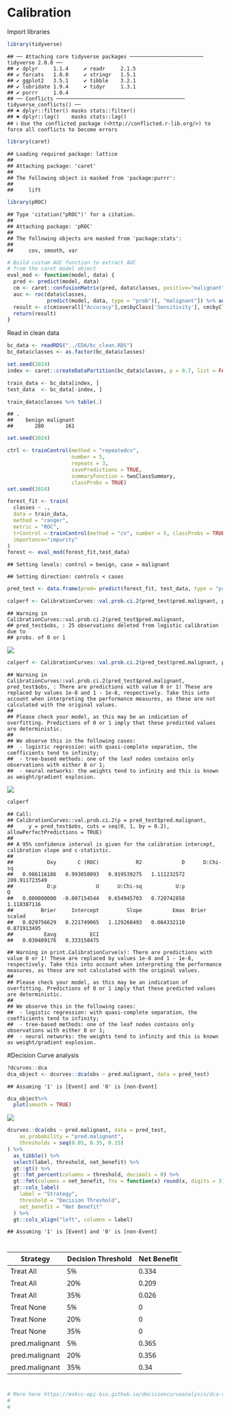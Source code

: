 Calibration
================

Import libraries

``` r
library(tidyverse)
```

    ## ── Attaching core tidyverse packages ──────────────────────── tidyverse 2.0.0 ──
    ## ✔ dplyr     1.1.4     ✔ readr     2.1.5
    ## ✔ forcats   1.0.0     ✔ stringr   1.5.1
    ## ✔ ggplot2   3.5.1     ✔ tibble    3.2.1
    ## ✔ lubridate 1.9.4     ✔ tidyr     1.3.1
    ## ✔ purrr     1.0.4     
    ## ── Conflicts ────────────────────────────────────────── tidyverse_conflicts() ──
    ## ✖ dplyr::filter() masks stats::filter()
    ## ✖ dplyr::lag()    masks stats::lag()
    ## ℹ Use the conflicted package (<http://conflicted.r-lib.org/>) to force all conflicts to become errors

``` r
library(caret)
```

    ## Loading required package: lattice
    ## 
    ## Attaching package: 'caret'
    ## 
    ## The following object is masked from 'package:purrr':
    ## 
    ##     lift

``` r
library(pROC)
```

    ## Type 'citation("pROC")' for a citation.
    ## 
    ## Attaching package: 'pROC'
    ## 
    ## The following objects are masked from 'package:stats':
    ## 
    ##     cov, smooth, var

``` r
# Build custom AUC function to extract AUC
# from the caret model object
eval_mod <- function(model, data) {
  pred <- predict(model, data)
  cm <- caret::confusionMatrix(pred, data$classes, positive="malignant")
  auc <- roc(data$classes,
             predict(model, data, type = "prob")[, "malignant"]) %>% auc()
  result <- c(cm$overall["Accuracy"],cm$byClass['Sensitivity'], cm$byClass['Specificity'], cm$byClass['F1'],AUC=auc)
  return(result)
}
```

Read in clean data

``` r
bc_data <- readRDS("../EDA/bc_clean.RDS")
bc_data$classes <- as.factor(bc_data$classes)

set.seed(2024)
index <- caret::createDataPartition(bc_data$classes, p = 0.7, list = FALSE)

train_data <- bc_data[index, ]
test_data  <- bc_data[-index, ]

train_data$classes %>% table(.)
```

    ## .
    ##    benign malignant 
    ##       280       161

``` r
set.seed(2024)
```

``` r
ctrl <- trainControl(method = "repeatedcv", 
                     number = 5, 
                     repeats = 3,  
                     savePredictions = TRUE,
                     summaryFunction = twoClassSummary,
                     classProbs = TRUE)
set.seed(2024)

forest_fit <- train(
  classes ~ .,
  data = train_data,                         
  method = "ranger",
  metric = "ROC",
  trControl = trainControl(method = "cv", number = 5, classProbs = TRUE, summaryFunction = twoClassSummary),
  importance="impurity"
)
forest <- eval_mod(forest_fit,test_data)
```

    ## Setting levels: control = benign, case = malignant

    ## Setting direction: controls < cases

``` r
pred_test <- data.frame(pred= predict(forest_fit, test_data, type = "prob"), obs = ifelse(test_data$classes=="malignant",1,0)) 

calperf <- CalibrationCurves::val.prob.ci.2(pred_test$pred.malignant, pred_test$obs, logistic.cal = TRUE,  col.log = "orange")
```

    ## Warning in CalibrationCurves::val.prob.ci.2(pred_test$pred.malignant,
    ## pred_test$obs, : 25 observations deleted from logistic calibration due to
    ## probs. of 0 or 1

![](calibration_files/figure-gfm/unnamed-chunk-4-1.png)<!-- -->

``` r
calperf <- CalibrationCurves::val.prob.ci.2(pred_test$pred.malignant, pred_test$obs,allowPerfectPredictions=TRUE, cuts = seq(0,1,by=.2))
```

    ## Warning in CalibrationCurves::val.prob.ci.2(pred_test$pred.malignant, pred_test$obs, : There are predictions with value 0 or 1! These are replaced by values 1e-8 and 1 - 1e-8, respectively. Take this into account when interpreting the performance measures, as these are not calculated with the original values.
    ## 
    ## Please check your model, as this may be an indication of overfitting. Predictions of 0 or 1 imply that these predicted values are deterministic.
    ## 
    ## We observe this in the following cases:
    ##  - logistic regression: with quasi-complete separation, the coefficients tend to infinity;
    ##  - tree-based methods: one of the leaf nodes contains only observations with either 0 or 1;
    ##  - neural networks: the weights tend to infinity and this is known as weight/gradient explosion.

![](calibration_files/figure-gfm/unnamed-chunk-4-2.png)<!-- -->

``` r
calperf
```

    ## Call:
    ## CalibrationCurves::val.prob.ci.2(p = pred_test$pred.malignant, 
    ##     y = pred_test$obs, cuts = seq(0, 1, by = 0.2), allowPerfectPredictions = TRUE)
    ## 
    ## A 95% confidence interval is given for the calibration intercept, calibration slope and c-statistic. 
    ## 
    ##           Dxy       C (ROC)            R2             D      D:Chi-sq 
    ##   0.986116186   0.993058093   0.919539275   1.111232572 209.911723549 
    ##           D:p             U      U:Chi-sq           U:p             Q 
    ##   0.000000000  -0.007154544   0.654945703   0.720742858   1.118387116 
    ##         Brier     Intercept         Slope          Emax  Brier scaled 
    ##   0.029756629   0.221749065   1.129260493   0.064332110   0.871913495 
    ##          Eavg           ECI 
    ##   0.030489176   0.333158475

    ## Warning in print.CalibrationCurve(x): There are predictions with value 0 or 1! These are replaced by values 1e-8 and 1 - 1e-8, respectively. Take this into account when interpreting the performance measures, as these are not calculated with the original values.
    ## 
    ## Please check your model, as this may be an indication of overfitting. Predictions of 0 or 1 imply that these predicted values are deterministic.
    ## 
    ## We observe this in the following cases:
    ##  - logistic regression: with quasi-complete separation, the coefficients tend to infinity;
    ##  - tree-based methods: one of the leaf nodes contains only observations with either 0 or 1;
    ##  - neural networks: the weights tend to infinity and this is known as weight/gradient explosion.

\#Decision Curve analysis

``` r
?dcurves::dca
dca_object <- dcurves::dca(obs ~ pred.malignant, data = pred_test)
```

    ## Assuming '1' is [Event] and '0' is [non-Event]

``` r
dca_object%>%
  plot(smooth = TRUE)
```

![](calibration_files/figure-gfm/unnamed-chunk-5-1.png)<!-- -->

``` r
dcurves::dca(obs ~ pred.malignant, data = pred_test,
    as_probability = "pred.malignant",
    thresholds = seq(0.05, 0.35, 0.15)
) %>%
  as_tibble() %>%
  select(label, threshold, net_benefit) %>%
  gt::gt() %>%
  gt::fmt_percent(columns = threshold, decimals = 0) %>%
  gt::fmt(columns = net_benefit, fns = function(x) round(x, digits = 3)) %>%
  gt::cols_label(
    label = "Strategy",
    threshold = "Decision Threshold",
    net_benefit = "Net Benefit"
  ) %>%
  gt::cols_align("left", columns = label)
```

    ## Assuming '1' is [Event] and '0' is [non-Event]

<div id="ynlvayvfia" style="padding-left:0px;padding-right:0px;padding-top:10px;padding-bottom:10px;overflow-x:auto;overflow-y:auto;width:auto;height:auto;">
<style>#ynlvayvfia table {
  font-family: system-ui, 'Segoe UI', Roboto, Helvetica, Arial, sans-serif, 'Apple Color Emoji', 'Segoe UI Emoji', 'Segoe UI Symbol', 'Noto Color Emoji';
  -webkit-font-smoothing: antialiased;
  -moz-osx-font-smoothing: grayscale;
}
&#10;#ynlvayvfia thead, #ynlvayvfia tbody, #ynlvayvfia tfoot, #ynlvayvfia tr, #ynlvayvfia td, #ynlvayvfia th {
  border-style: none;
}
&#10;#ynlvayvfia p {
  margin: 0;
  padding: 0;
}
&#10;#ynlvayvfia .gt_table {
  display: table;
  border-collapse: collapse;
  line-height: normal;
  margin-left: auto;
  margin-right: auto;
  color: #333333;
  font-size: 16px;
  font-weight: normal;
  font-style: normal;
  background-color: #FFFFFF;
  width: auto;
  border-top-style: solid;
  border-top-width: 2px;
  border-top-color: #A8A8A8;
  border-right-style: none;
  border-right-width: 2px;
  border-right-color: #D3D3D3;
  border-bottom-style: solid;
  border-bottom-width: 2px;
  border-bottom-color: #A8A8A8;
  border-left-style: none;
  border-left-width: 2px;
  border-left-color: #D3D3D3;
}
&#10;#ynlvayvfia .gt_caption {
  padding-top: 4px;
  padding-bottom: 4px;
}
&#10;#ynlvayvfia .gt_title {
  color: #333333;
  font-size: 125%;
  font-weight: initial;
  padding-top: 4px;
  padding-bottom: 4px;
  padding-left: 5px;
  padding-right: 5px;
  border-bottom-color: #FFFFFF;
  border-bottom-width: 0;
}
&#10;#ynlvayvfia .gt_subtitle {
  color: #333333;
  font-size: 85%;
  font-weight: initial;
  padding-top: 3px;
  padding-bottom: 5px;
  padding-left: 5px;
  padding-right: 5px;
  border-top-color: #FFFFFF;
  border-top-width: 0;
}
&#10;#ynlvayvfia .gt_heading {
  background-color: #FFFFFF;
  text-align: center;
  border-bottom-color: #FFFFFF;
  border-left-style: none;
  border-left-width: 1px;
  border-left-color: #D3D3D3;
  border-right-style: none;
  border-right-width: 1px;
  border-right-color: #D3D3D3;
}
&#10;#ynlvayvfia .gt_bottom_border {
  border-bottom-style: solid;
  border-bottom-width: 2px;
  border-bottom-color: #D3D3D3;
}
&#10;#ynlvayvfia .gt_col_headings {
  border-top-style: solid;
  border-top-width: 2px;
  border-top-color: #D3D3D3;
  border-bottom-style: solid;
  border-bottom-width: 2px;
  border-bottom-color: #D3D3D3;
  border-left-style: none;
  border-left-width: 1px;
  border-left-color: #D3D3D3;
  border-right-style: none;
  border-right-width: 1px;
  border-right-color: #D3D3D3;
}
&#10;#ynlvayvfia .gt_col_heading {
  color: #333333;
  background-color: #FFFFFF;
  font-size: 100%;
  font-weight: normal;
  text-transform: inherit;
  border-left-style: none;
  border-left-width: 1px;
  border-left-color: #D3D3D3;
  border-right-style: none;
  border-right-width: 1px;
  border-right-color: #D3D3D3;
  vertical-align: bottom;
  padding-top: 5px;
  padding-bottom: 6px;
  padding-left: 5px;
  padding-right: 5px;
  overflow-x: hidden;
}
&#10;#ynlvayvfia .gt_column_spanner_outer {
  color: #333333;
  background-color: #FFFFFF;
  font-size: 100%;
  font-weight: normal;
  text-transform: inherit;
  padding-top: 0;
  padding-bottom: 0;
  padding-left: 4px;
  padding-right: 4px;
}
&#10;#ynlvayvfia .gt_column_spanner_outer:first-child {
  padding-left: 0;
}
&#10;#ynlvayvfia .gt_column_spanner_outer:last-child {
  padding-right: 0;
}
&#10;#ynlvayvfia .gt_column_spanner {
  border-bottom-style: solid;
  border-bottom-width: 2px;
  border-bottom-color: #D3D3D3;
  vertical-align: bottom;
  padding-top: 5px;
  padding-bottom: 5px;
  overflow-x: hidden;
  display: inline-block;
  width: 100%;
}
&#10;#ynlvayvfia .gt_spanner_row {
  border-bottom-style: hidden;
}
&#10;#ynlvayvfia .gt_group_heading {
  padding-top: 8px;
  padding-bottom: 8px;
  padding-left: 5px;
  padding-right: 5px;
  color: #333333;
  background-color: #FFFFFF;
  font-size: 100%;
  font-weight: initial;
  text-transform: inherit;
  border-top-style: solid;
  border-top-width: 2px;
  border-top-color: #D3D3D3;
  border-bottom-style: solid;
  border-bottom-width: 2px;
  border-bottom-color: #D3D3D3;
  border-left-style: none;
  border-left-width: 1px;
  border-left-color: #D3D3D3;
  border-right-style: none;
  border-right-width: 1px;
  border-right-color: #D3D3D3;
  vertical-align: middle;
  text-align: left;
}
&#10;#ynlvayvfia .gt_empty_group_heading {
  padding: 0.5px;
  color: #333333;
  background-color: #FFFFFF;
  font-size: 100%;
  font-weight: initial;
  border-top-style: solid;
  border-top-width: 2px;
  border-top-color: #D3D3D3;
  border-bottom-style: solid;
  border-bottom-width: 2px;
  border-bottom-color: #D3D3D3;
  vertical-align: middle;
}
&#10;#ynlvayvfia .gt_from_md > :first-child {
  margin-top: 0;
}
&#10;#ynlvayvfia .gt_from_md > :last-child {
  margin-bottom: 0;
}
&#10;#ynlvayvfia .gt_row {
  padding-top: 8px;
  padding-bottom: 8px;
  padding-left: 5px;
  padding-right: 5px;
  margin: 10px;
  border-top-style: solid;
  border-top-width: 1px;
  border-top-color: #D3D3D3;
  border-left-style: none;
  border-left-width: 1px;
  border-left-color: #D3D3D3;
  border-right-style: none;
  border-right-width: 1px;
  border-right-color: #D3D3D3;
  vertical-align: middle;
  overflow-x: hidden;
}
&#10;#ynlvayvfia .gt_stub {
  color: #333333;
  background-color: #FFFFFF;
  font-size: 100%;
  font-weight: initial;
  text-transform: inherit;
  border-right-style: solid;
  border-right-width: 2px;
  border-right-color: #D3D3D3;
  padding-left: 5px;
  padding-right: 5px;
}
&#10;#ynlvayvfia .gt_stub_row_group {
  color: #333333;
  background-color: #FFFFFF;
  font-size: 100%;
  font-weight: initial;
  text-transform: inherit;
  border-right-style: solid;
  border-right-width: 2px;
  border-right-color: #D3D3D3;
  padding-left: 5px;
  padding-right: 5px;
  vertical-align: top;
}
&#10;#ynlvayvfia .gt_row_group_first td {
  border-top-width: 2px;
}
&#10;#ynlvayvfia .gt_row_group_first th {
  border-top-width: 2px;
}
&#10;#ynlvayvfia .gt_summary_row {
  color: #333333;
  background-color: #FFFFFF;
  text-transform: inherit;
  padding-top: 8px;
  padding-bottom: 8px;
  padding-left: 5px;
  padding-right: 5px;
}
&#10;#ynlvayvfia .gt_first_summary_row {
  border-top-style: solid;
  border-top-color: #D3D3D3;
}
&#10;#ynlvayvfia .gt_first_summary_row.thick {
  border-top-width: 2px;
}
&#10;#ynlvayvfia .gt_last_summary_row {
  padding-top: 8px;
  padding-bottom: 8px;
  padding-left: 5px;
  padding-right: 5px;
  border-bottom-style: solid;
  border-bottom-width: 2px;
  border-bottom-color: #D3D3D3;
}
&#10;#ynlvayvfia .gt_grand_summary_row {
  color: #333333;
  background-color: #FFFFFF;
  text-transform: inherit;
  padding-top: 8px;
  padding-bottom: 8px;
  padding-left: 5px;
  padding-right: 5px;
}
&#10;#ynlvayvfia .gt_first_grand_summary_row {
  padding-top: 8px;
  padding-bottom: 8px;
  padding-left: 5px;
  padding-right: 5px;
  border-top-style: double;
  border-top-width: 6px;
  border-top-color: #D3D3D3;
}
&#10;#ynlvayvfia .gt_last_grand_summary_row_top {
  padding-top: 8px;
  padding-bottom: 8px;
  padding-left: 5px;
  padding-right: 5px;
  border-bottom-style: double;
  border-bottom-width: 6px;
  border-bottom-color: #D3D3D3;
}
&#10;#ynlvayvfia .gt_striped {
  background-color: rgba(128, 128, 128, 0.05);
}
&#10;#ynlvayvfia .gt_table_body {
  border-top-style: solid;
  border-top-width: 2px;
  border-top-color: #D3D3D3;
  border-bottom-style: solid;
  border-bottom-width: 2px;
  border-bottom-color: #D3D3D3;
}
&#10;#ynlvayvfia .gt_footnotes {
  color: #333333;
  background-color: #FFFFFF;
  border-bottom-style: none;
  border-bottom-width: 2px;
  border-bottom-color: #D3D3D3;
  border-left-style: none;
  border-left-width: 2px;
  border-left-color: #D3D3D3;
  border-right-style: none;
  border-right-width: 2px;
  border-right-color: #D3D3D3;
}
&#10;#ynlvayvfia .gt_footnote {
  margin: 0px;
  font-size: 90%;
  padding-top: 4px;
  padding-bottom: 4px;
  padding-left: 5px;
  padding-right: 5px;
}
&#10;#ynlvayvfia .gt_sourcenotes {
  color: #333333;
  background-color: #FFFFFF;
  border-bottom-style: none;
  border-bottom-width: 2px;
  border-bottom-color: #D3D3D3;
  border-left-style: none;
  border-left-width: 2px;
  border-left-color: #D3D3D3;
  border-right-style: none;
  border-right-width: 2px;
  border-right-color: #D3D3D3;
}
&#10;#ynlvayvfia .gt_sourcenote {
  font-size: 90%;
  padding-top: 4px;
  padding-bottom: 4px;
  padding-left: 5px;
  padding-right: 5px;
}
&#10;#ynlvayvfia .gt_left {
  text-align: left;
}
&#10;#ynlvayvfia .gt_center {
  text-align: center;
}
&#10;#ynlvayvfia .gt_right {
  text-align: right;
  font-variant-numeric: tabular-nums;
}
&#10;#ynlvayvfia .gt_font_normal {
  font-weight: normal;
}
&#10;#ynlvayvfia .gt_font_bold {
  font-weight: bold;
}
&#10;#ynlvayvfia .gt_font_italic {
  font-style: italic;
}
&#10;#ynlvayvfia .gt_super {
  font-size: 65%;
}
&#10;#ynlvayvfia .gt_footnote_marks {
  font-size: 75%;
  vertical-align: 0.4em;
  position: initial;
}
&#10;#ynlvayvfia .gt_asterisk {
  font-size: 100%;
  vertical-align: 0;
}
&#10;#ynlvayvfia .gt_indent_1 {
  text-indent: 5px;
}
&#10;#ynlvayvfia .gt_indent_2 {
  text-indent: 10px;
}
&#10;#ynlvayvfia .gt_indent_3 {
  text-indent: 15px;
}
&#10;#ynlvayvfia .gt_indent_4 {
  text-indent: 20px;
}
&#10;#ynlvayvfia .gt_indent_5 {
  text-indent: 25px;
}
&#10;#ynlvayvfia .katex-display {
  display: inline-flex !important;
  margin-bottom: 0.75em !important;
}
&#10;#ynlvayvfia div.Reactable > div.rt-table > div.rt-thead > div.rt-tr.rt-tr-group-header > div.rt-th-group:after {
  height: 0px !important;
}
</style>
<table class="gt_table" data-quarto-disable-processing="false" data-quarto-bootstrap="false">
  <thead>
    <tr class="gt_col_headings">
      <th class="gt_col_heading gt_columns_bottom_border gt_left" rowspan="1" colspan="1" scope="col" id="label">Strategy</th>
      <th class="gt_col_heading gt_columns_bottom_border gt_right" rowspan="1" colspan="1" scope="col" id="threshold">Decision Threshold</th>
      <th class="gt_col_heading gt_columns_bottom_border gt_right" rowspan="1" colspan="1" scope="col" id="net_benefit">Net Benefit</th>
    </tr>
  </thead>
  <tbody class="gt_table_body">
    <tr><td headers="label" class="gt_row gt_left">Treat All</td>
<td headers="threshold" class="gt_row gt_right">5%</td>
<td headers="net_benefit" class="gt_row gt_right">0.334</td></tr>
    <tr><td headers="label" class="gt_row gt_left">Treat All</td>
<td headers="threshold" class="gt_row gt_right">20%</td>
<td headers="net_benefit" class="gt_row gt_right">0.209</td></tr>
    <tr><td headers="label" class="gt_row gt_left">Treat All</td>
<td headers="threshold" class="gt_row gt_right">35%</td>
<td headers="net_benefit" class="gt_row gt_right">0.026</td></tr>
    <tr><td headers="label" class="gt_row gt_left">Treat None</td>
<td headers="threshold" class="gt_row gt_right">5%</td>
<td headers="net_benefit" class="gt_row gt_right">0</td></tr>
    <tr><td headers="label" class="gt_row gt_left">Treat None</td>
<td headers="threshold" class="gt_row gt_right">20%</td>
<td headers="net_benefit" class="gt_row gt_right">0</td></tr>
    <tr><td headers="label" class="gt_row gt_left">Treat None</td>
<td headers="threshold" class="gt_row gt_right">35%</td>
<td headers="net_benefit" class="gt_row gt_right">0</td></tr>
    <tr><td headers="label" class="gt_row gt_left">pred.malignant</td>
<td headers="threshold" class="gt_row gt_right">5%</td>
<td headers="net_benefit" class="gt_row gt_right">0.365</td></tr>
    <tr><td headers="label" class="gt_row gt_left">pred.malignant</td>
<td headers="threshold" class="gt_row gt_right">20%</td>
<td headers="net_benefit" class="gt_row gt_right">0.356</td></tr>
    <tr><td headers="label" class="gt_row gt_left">pred.malignant</td>
<td headers="threshold" class="gt_row gt_right">35%</td>
<td headers="net_benefit" class="gt_row gt_right">0.34</td></tr>
  </tbody>
  &#10;  
</table>
</div>

``` r
# More here https://mskcc-epi-bio.github.io/decisioncurveanalysis/dca-tutorial-r.html
# 
# 
```
